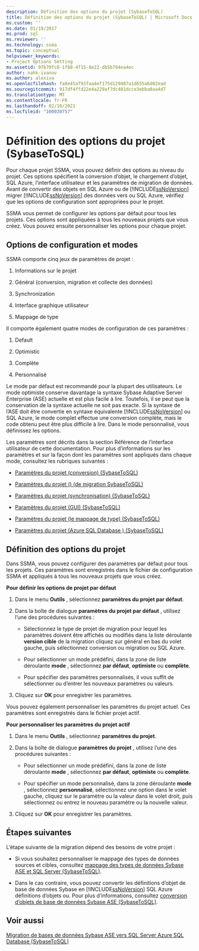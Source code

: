```yaml
---
description: Définition des options du projet (SybaseToSQL)
title: Définition des options du projet (SybaseToSQL) | Microsoft Docs
ms.custom: ''
ms.date: 01/19/2017
ms.prod: sql
ms.reviewer: ''
ms.technology: ssma
ms.topic: conceptual
helpviewer_keywords:
- Project Options Setting
ms.assetid: 97b70fc8-1f68-4f15-8e22-db5b784ea4ec
author: nahk-ivanov
ms.author: alexiva
ms.openlocfilehash: fa8e45af93faa4ef175d129487a1d655a6d02ead
ms.sourcegitcommit: 917df4ffd22e4a229af7dc481dcce3ebba0aa4d7
ms.translationtype: MT
ms.contentlocale: fr-FR
ms.lasthandoff: 02/10/2021
ms.locfileid: "100030757"
---
```

# <a name="setting-project-options-sybasetosql"></a>Définition des options du projet (SybaseToSQL)
Pour chaque projet SSMA, vous pouvez définir des options au niveau du projet. Ces options spécifient la conversion d’objet, le chargement d’objet, SQL Azure, l’interface utilisateur et les paramètres de migration de données. Avant de convertir des objets en SQL Azure ou de [!INCLUDE[ssNoVersion](../../includes/ssnoversion-md.md)] migrer [!INCLUDE[ssNoVersion](../../includes/ssnoversion-md.md)] des données vers ou SQL Azure, vérifiez que les options de configuration sont appropriées pour le projet.  
  
SSMA vous permet de configurer les options par défaut pour tous les projets. Ces options sont appliquées à tous les nouveaux projets que vous créez. Vous pouvez ensuite personnaliser les options pour chaque projet.  
  
## <a name="configuration-options-and-modes"></a>Options de configuration et modes  
SSMA comporte cinq jeux de paramètres de projet :  
  
1.  Informations sur le projet  
  
2.  Général (conversion, migration et collecte des données)  
  
3.  Synchronization  
  
4.  Interface graphique utilisateur  
  
5.  Mappage de type  
  
Il comporte également quatre modes de configuration de ces paramètres :  
  
1.  Default  
  
2.  Optimistic  
  
3.  Complète  
  
4.  Personnalisé  
  
Le mode par défaut est recommandé pour la plupart des utilisateurs. Le mode optimiste conserve davantage la syntaxe Sybase Adaptive Server Enterprise (ASE) actuelle et est plus facile à lire. Toutefois, il se peut que la conservation de la syntaxe actuelle ne soit pas exacte. Si la syntaxe de l’ASE doit être convertie en syntaxe équivalente [!INCLUDE[ssNoVersion](../../includes/ssnoversion-md.md)] ou SQL Azure, le mode complet effectue une conversion complète, mais le code obtenu peut être plus difficile à lire. Dans le mode personnalisé, vous définissez les options.  
  
Les paramètres sont décrits dans la section Référence de l’interface utilisateur de cette documentation. Pour plus d’informations sur les paramètres et sur la façon dont les paramètres sont appliqués dans chaque mode, consultez les rubriques suivantes :  
  
-   [Paramètres du projet &#40;conversion&#41; &#40;SybaseToSQL&#41;](../../ssma/sybase/project-settings-conversion-sybasetosql.md)  
  
-   [Paramètres du projet &#40;&#41; &#40;de migration SybaseToSQL&#41;](../../ssma/sybase/project-settings-migration-sybasetosql.md)  
  
-   [Paramètres du projet &#40;synchronisation&#41; &#40;SybaseToSQL&#41;](../../ssma/sybase/project-settings-synchronization-sybasetosql.md)  
  
-   [Paramètres du projet &#40;GUI&#41; &#40;SybaseToSQL&#41;](../../ssma/sybase/project-settings-gui-sybasetosql.md)  
  
-   [Paramètres du projet &#40;le mappage de type&#41; &#40;SybaseToSQL&#41;](../../ssma/sybase/project-settings-type-mapping-sybasetosql.md)  
  
-   [Paramètres du projet &#40;Azure SQL Database &#41; &#40;SybaseToSQL&#41;](../../ssma/sybase/project-settings-azure-sql-db-sybasetosql.md)  
  
## <a name="setting-project-options"></a>Définition des options du projet  
Dans SSMA, vous pouvez configurer des paramètres par défaut pour tous les projets. Ces paramètres sont enregistrés dans le fichier de configuration SSMA et appliqués à tous les nouveaux projets que vous créez.  
  
**Pour définir les options de projet par défaut**  
  
1.  Dans le menu **Outils** , sélectionnez **paramètres du projet par défaut**.  
  
2.  Dans la boîte de dialogue **paramètres du projet par défaut** , utilisez l’une des procédures suivantes :  
  
    -   Sélectionnez le type de projet de migration pour lequel les paramètres doivent être affichés ou modifiés dans la liste déroulante **version cible** de la migration cliquez sur général en bas du volet gauche, puis sélectionnez conversion ou migration ou SQL Azure.  
  
    -   Pour sélectionner un mode prédéfini, dans la zone de liste déroulante **mode** , sélectionnez **par défaut**, **optimiste** ou **complète**.  
  
    -   Pour spécifier des paramètres personnalisés, il vous suffit de sélectionner ou d’entrer les nouveaux paramètres ou valeurs.  
  
3.  Cliquez sur **OK** pour enregistrer les paramètres.  
  
Vous pouvez également personnaliser les paramètres du projet actuel. Ces paramètres sont enregistrés dans le fichier projet actif.  
  
**Pour personnaliser les paramètres du projet actif**  
  
1.  Dans le menu **Outils** , sélectionnez **paramètres du projet**.  
  
2.  Dans la boîte de dialogue **paramètres du projet** , utilisez l’une des procédures suivantes :  
  
    -   Pour sélectionner un mode prédéfini, dans la zone de liste déroulante **mode** , sélectionnez **par défaut**, **optimiste** ou **complète**.  
  
    -   Pour spécifier un mode personnalisé, dans la zone déroulante **mode** , sélectionnez **personnalisé**, sélectionnez une option dans le volet gauche, cliquez sur le paramètre ou la valeur dans le volet droit, puis sélectionnez ou entrez le nouveau paramètre ou la nouvelle valeur.  
  
3.  Cliquez sur **OK** pour enregistrer les paramètres.  
  
## <a name="next-steps"></a>Étapes suivantes  
L’étape suivante de la migration dépend des besoins de votre projet :  
  
-   Si vous souhaitez personnaliser le mappage des types de données sources et cibles, consultez [mappage des types de données Sybase ASE et SQL Server &#40;SybaseToSQL&#41;](../../ssma/sybase/mapping-sybase-ase-and-sql-server-data-types-sybasetosql.md).  
  
-   Dans le cas contraire, vous pouvez convertir les définitions d’objet de base de données Sybase en [!INCLUDE[ssNoVersion](../../includes/ssnoversion-md.md)] SQL Azure définitions d’objets ou. Pour plus d’informations, consultez [conversion d’objets de base de données Sybase ASE &#40;SybaseToSQL&#41;](../../ssma/sybase/converting-sybase-ase-database-objects-sybasetosql.md).  
  
## <a name="see-also"></a>Voir aussi  
[Migration de bases de données Sybase ASE vers SQL Server Azure SQL Database &#40;SybaseToSQL&#41;](../../ssma/sybase/migrating-sybase-ase-databases-to-sql-server-azure-sql-db-sybasetosql.md)  
  
